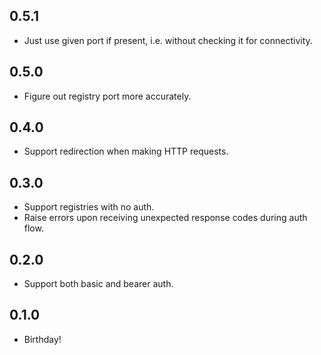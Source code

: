 ## 0.5.1
* Just use given port if present, i.e. without checking it for connectivity.

## 0.5.0
* Figure out registry port more accurately.

## 0.4.0
* Support redirection when making HTTP requests.

## 0.3.0
* Support registries with no auth.
* Raise errors upon receiving unexpected response codes during auth flow.

## 0.2.0
* Support both basic and bearer auth.

## 0.1.0
* Birthday!
